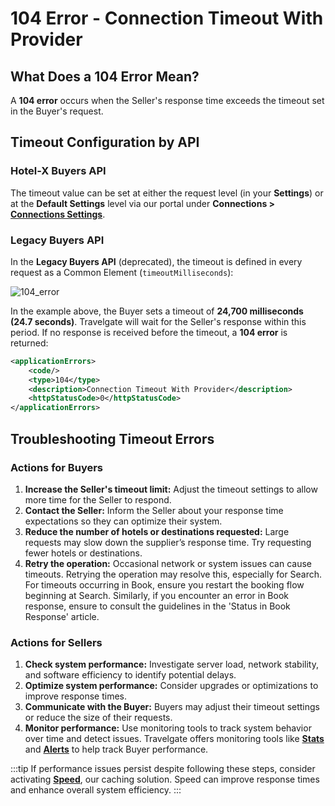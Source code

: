 ﻿---
sidebar_position: 5
---

# 104 Error - Connection Timeout With Provider

## What Does a 104 Error Mean?
A **104 error** occurs when the Seller's response time exceeds the timeout set in the Buyer's request.

## Timeout Configuration by API

### Hotel-X Buyers API
The timeout value can be set at either the request level (in your **Settings**) or at the **Default Settings** level via our portal under **Connections > [Connections Settings](/kb/app-features/connections/api-settings/)**.

### Legacy Buyers API
In the **Legacy Buyers API** (deprecated), the timeout is defined in every request as a Common Element (`timeoutMilliseconds`):

![104_error](https://storage.travelgate.com/kbase/104_error.jpg)

In the example above, the Buyer sets a timeout of **24,700 milliseconds (24.7 seconds)**. Travelgate will wait for the Seller's response within this period. If no response is received before the timeout, a **104 error** is returned:

```xml
<applicationErrors>
    <code/>
    <type>104</type>
    <description>Connection Timeout With Provider</description>
    <httpStatusCode>0</httpStatusCode>
</applicationErrors>
```

## Troubleshooting Timeout Errors

### Actions for Buyers
1. **Increase the Seller's timeout limit:** Adjust the timeout settings to allow more time for the Seller to respond.
2. **Contact the Seller:** Inform the Seller about your response time expectations so they can optimize their system.
3. **Reduce the number of hotels or destinations requested:** Large requests may slow down the supplier’s response time. Try requesting fewer hotels or destinations.
4. **Retry the operation:** Occasional network or system issues can cause timeouts. Retrying the operation may resolve this, especially for Search. For timeouts occurring in Book, ensure you restart the booking flow beginning at Search. Similarly, if you encounter an error in Book response, ensure to consult the guidelines in the 'Status in Book Response' article.

### Actions for Sellers
1. **Check system performance:** Investigate server load, network stability, and software efficiency to identify potential delays.
2. **Optimize system performance:** Consider upgrades or optimizations to improve response times.
3. **Communicate with the Buyer:** Buyers may adjust their timeout settings or reduce the size of their requests.
4. **Monitor performance:** Use monitoring tools to track system behavior over time and detect issues. Travelgate offers monitoring tools like **[Stats](/kb/app-features/monitoring-tools/stats/stats-details)** and **[Alerts](/kb/app-features/monitoring-tools/alerts/alerts-details)** to help track Buyer performance.

:::tip
If performance issues persist despite following these steps, consider activating **[Speed](/kb/app-features/smart-traffic/speed/speed-details)**, our caching solution. Speed can improve response times and enhance overall system efficiency.
:::
